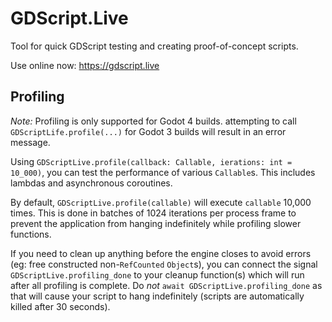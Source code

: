 # GDScript.Live

Tool for quick GDScript testing and creating proof-of-concept scripts.

Use online now: https://gdscript.live

## Profiling

*Note:* Profiling is only supported for Godot 4 builds. attempting to call `GDScriptLife.profile(...)` for Godot 3 builds will result in an error message.

Using `GDScriptLive.profile(callback: Callable, ierations: int = 10_000)`, you can test the performance of various `Callable`s. This includes lambdas and asynchronous coroutines.

By default, `GDScriptLive.profile(callable)` will execute `callable` 10,000 times. This is done in batches of 1024 iterations per process frame to prevent the application from hanging indefinitely while profiling slower functions.

If you need to clean up anything before the engine closes to avoid errors (eg: free constructed non-`RefCounted` `Object`s), you can connect the signal `GDScriptLive.profiling_done` to your cleanup function(s) which will run after all profiling is complete. Do *not* `await GDScriptLive.profiling_done` as that will cause your script to hang indefinitely (scripts are automatically killed after 30 seconds).

